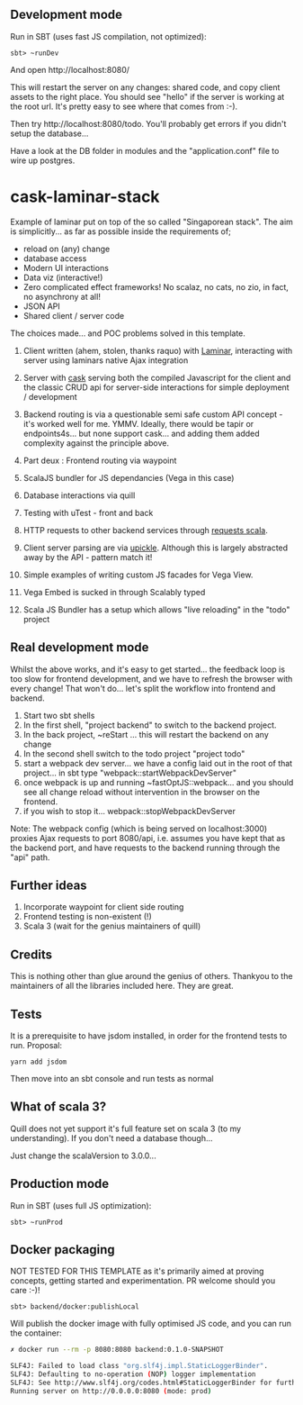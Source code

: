 ## Development mode

Run in SBT (uses fast JS compilation, not optimized):

```
sbt> ~runDev
```

And open http://localhost:8080/

This will restart the server on any changes: shared code, and copy client assets to the right place. You should see "hello" if the server is working at the root url. It's pretty easy to see where that comes from :-). 

Then try http://localhost:8080/todo. You'll probably get errors if you didn't setup the database... 

Have a look at the DB folder in modules and the "application.conf" file to wire up postgres.

# cask-laminar-stack

Example of laminar put on top of the so called "Singaporean stack". The aim is simplicitly... as far as possible inside the requirements of; 
- reload on (any) change
- database access
- Modern UI interactions
- Data viz (interactive!)
- Zero complicated effect frameworks! No scalaz, no cats, no zio, in fact, no asynchrony at all!
- JSON API
- Shared client / server code

The choices made... and POC problems solved in this template.

1. Client written (ahem, stolen, thanks raquo) with [Laminar](https://github.com/raquo/Laminar), interacting with server using laminars native Ajax integration

2. Server with [cask](https://com-lihaoyi.github.io/cask/) serving both the compiled Javascript for the client and the classic CRUD api for server-side interactions for simple deployment / development

3. Backend routing is via a questionable semi safe custom API concept - it's worked well for me. YMMV. Ideally, there would be tapir or endpoints4s... but none support cask... and adding them added complexity against the principle above.

3. Part deux : Frontend routing via waypoint

4. ScalaJS bundler for JS dependancies (Vega in this case)

5. Database interactions via quill

6. Testing with uTest - front and back

7.  HTTP requests to other backend services through [requests scala](http://www.lihaoyi.com/post/HowtoworkwithHTTPJSONAPIsinScala.html).

8. Client server parsing are via [upickle](https://www.lihaoyi.com/post/HowtoworkwithJSONinScala.html). Although this is largely abstracted away by the API - pattern match it! 

9. Simple examples of writing custom JS facades for Vega View.

10. Vega Embed is sucked in through Scalably typed

11. Scala JS Bundler has a setup which allows "live reloading" in the "todo" project

## Real development mode
Whilst the above works, and it's easy to get started... the feedback loop is too slow for frontend development, and we have to refresh the browser with every change! That won't do... let's split the workflow into frontend and backend. 

1. Start two sbt shells
2. In the first shell, "project backend" to switch to the backend project. 
3. In the back project, ~reStart ... this will restart the backend on any change
4. In the second shell switch to the todo project "project todo"
5. start a webpack dev server... we have a config laid out in the root of that project... in sbt type "webpack::startWebpackDevServer"
6. once webpack is up and running ~fastOptJS::webpack... and you should see all change reload without intervention in the browser on the frontend. 
7. if you wish to stop it... webpack::stopWebpackDevServer

Note: The webpack config (which is being served on localhost:3000) proxies Ajax requests to port 8080/api, i.e. assumes you have kept that as the backend port, and have requests to the backend running through the "api" path. 

## Further ideas
1. Incorporate waypoint for client side routing
2. Frontend testing is non-existent (!)
3. Scala 3 (wait for the genius maintainers of quill)

## Credits
This is nothing other than glue around the genius of others. Thankyou to the maintainers of all the libraries included here. They are great.

## Tests
It is a prerequisite to have jsdom installed, in order for the frontend tests to run. Proposal:
```
yarn add jsdom
```
Then move into an sbt console and run tests as normal

## What of scala 3? 
Quill does not yet support it's full feature set on scala 3 (to my understanding). If you don't need a database though...

Just change the scalaVersion to 3.0.0... 

## Production mode
Run in SBT (uses full JS optimization):

```
sbt> ~runProd 
```

## Docker packaging 
NOT TESTED FOR THIS TEMPLATE as it's primarily aimed at proving concepts, getting started and experimentation. PR welcome should you care :-)!

```
sbt> backend/docker:publishLocal
```

Will publish the docker image with fully optimised JS code, and you can run the container:

```bash
✗ docker run --rm -p 8080:8080 backend:0.1.0-SNAPSHOT

SLF4J: Failed to load class "org.slf4j.impl.StaticLoggerBinder".
SLF4J: Defaulting to no-operation (NOP) logger implementation
SLF4J: See http://www.slf4j.org/codes.html#StaticLoggerBinder for further details.
Running server on http://0.0.0.0:8080 (mode: prod)
```

